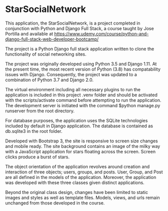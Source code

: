 # StarSocialNetwork
This application, the StarSocialNetwork, is a project completed in conjunction with Python and Django Full Stack, a course taught by Jose Portilla and available at https://www.udemy.com/course/python-and-django-full-stack-web-developer-bootcamp/

The project is a Python Django full stack application written to clone the functionality of social networking sites. 

The project was originally developed using Python 3.5 and Django 1.11.  At the present time, the most recent version of Python (3.8) has compatability issues with Django.  Consequently, the project was updated to a combination of Python 3.7 and Django 2.0.  

The virtual environment including all necessary plugins to run the application is included in this project .venv folder and should be activated with the scripts/activate command before attempting to run the application.  The development server is initiated with the command $python manage.py runserver from the root directory. 

For database purposes, the application uses the SQLite technologies included by default in Django application.  The database is contained as db.sqlite3 in the root folder.  

Developed with Bootstrap 3, the site is responsive to screen size changes and mobile ready.  The site background contains an image of the milky way with a JavaScript application for stars floating across the screen.  Screen clicks produce a burst of stars.

The object orientation of the application revolves around creation and interaction of three objects; users, groups, and posts.  User, Group, and Post are all defined in the models of the application.  Moreover, the application was developed with these three classes given distinct applications.  

Beyond the original class design, changes have been limited to static images and styles as well as template files.  Models, views, and urls remain unchanged from those developed in the course.  


